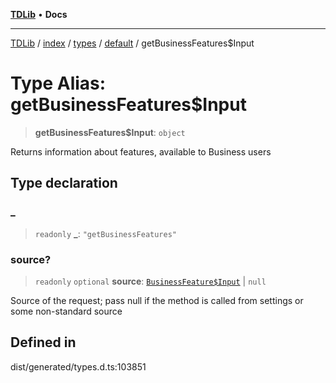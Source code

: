 [**TDLib**](../../../../../../README.md) • **Docs**

***

[TDLib](../../../../../../modules.md) / [index](../../../../../README.md) / [types](../../../README.md) / [default](../README.md) / getBusinessFeatures$Input

# Type Alias: getBusinessFeatures$Input

> **getBusinessFeatures$Input**: `object`

Returns information about features, available to Business users

## Type declaration

### \_

> `readonly` **\_**: `"getBusinessFeatures"`

### source?

> `readonly` `optional` **source**: [`BusinessFeature$Input`](BusinessFeature$Input.md) \| `null`

Source of the request; pass null if the method is called from settings or some non-standard source

## Defined in

dist/generated/types.d.ts:103851
